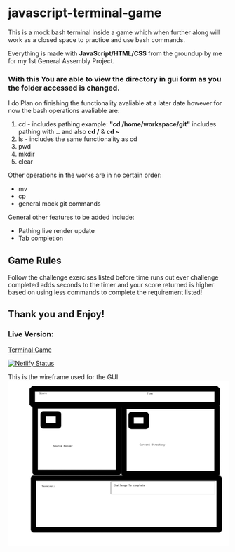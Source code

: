 # javascript-terminal-game

This is a mock bash terminal inside a game which when further along will work as a closed space to practice and use bash commands.

Everything is made with **JavaScript/HTML/CSS** from the groundup by me for my 1st General Assembly Project.

### With this You are able to view the directory in gui form as you the folder accessed is changed.

I do Plan on finishing the functionality avaliable at a later date however for now the bash operations avaliable are:

1. cd - includes pathing example: **"cd /home/workspace/git"** includes pathing with **..** and also **cd /** & **cd ~** 
2. ls - includes the same functionality as cd
3. pwd
4. mkdir
5. clear

Other operations in the works are in no certain order: 

- mv
- cp
- general mock git commands

General other features to be added include:

- Pathing live render update
- Tab completion

## Game Rules

Follow the challenge exercises listed before time runs out ever challenge completed adds seconds to the timer and your score returned is higher based on using less commands to complete the requirement listed!

## Thank you and Enjoy!


### Live Version:
[Terminal Game](https://pk-terminal-bash-game.netlify.com/)

[![Netlify Status](https://api.netlify.com/api/v1/badges/43bb8116-3c3e-4a8e-acf8-4448f065785a/deploy-status)](https://app.netlify.com/sites/pk-terminal-bash-game/deploys)

This is the wireframe used for the GUI.
![Wire Frame of Gui](terminalwireframe.jpg)
